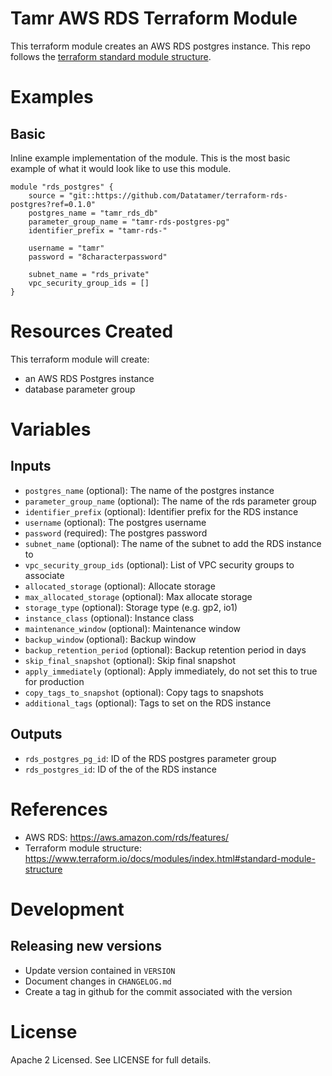 # Tamr AWS RDS Terraform Module
This terraform module creates an AWS RDS postgres instance.
This repo follows the [terraform standard module structure](https://www.terraform.io/docs/modules/index.html#standard-module-structure).

# Examples
## Basic
Inline example implementation of the module.  This is the most basic example of what it would look like to use this module.
```
module "rds_postgres" {
    source = "git::https://github.com/Datatamer/terraform-rds-postgres?ref=0.1.0"
    postgres_name = "tamr_rds_db"
    parameter_group_name = "tamr-rds-postgres-pg"
    identifier_prefix = "tamr-rds-"

    username = "tamr"
    password = "8characterpassword"

    subnet_name = "rds_private"
    vpc_security_group_ids = []
}
```

# Resources Created
This terraform module will create:
* an AWS RDS Postgres instance
* database parameter group

# Variables
## Inputs
* `postgres_name` (optional): The name of the postgres instance
* `parameter_group_name` (optional): The name of the rds parameter group
* `identifier_prefix` (optional): Identifier prefix for the RDS instance
* `username` (optional): The postgres username
* `password` (required): The postgres password
* `subnet_name` (optional): The name of the subnet to add the RDS instance to
* `vpc_security_group_ids` (optional): List of VPC security groups to associate
* `allocated_storage` (optional): Allocate storage
* `max_allocated_storage` (optional): Max allocate storage
* `storage_type` (optional): Storage type (e.g. gp2, io1)
* `instance_class` (optional): Instance class
* `maintenance_window` (optional): Maintenance window
* `backup_window` (optional): Backup window
* `backup_retention_period` (optional): Backup retention period in days
* `skip_final_snapshot` (optional): Skip final snapshot
* `apply_immediately` (optional): Apply immediately, do not set this to true for production
* `copy_tags_to_snapshot` (optional): Copy tags to snapshots
* `additional_tags` (optional): Tags to set on the RDS instance

## Outputs
* `rds_postgres_pg_id`: ID of the RDS postgres parameter group
* `rds_postgres_id`: ID of the of the RDS instance

# References
* AWS RDS: https://aws.amazon.com/rds/features/
* Terraform module structure: https://www.terraform.io/docs/modules/index.html#standard-module-structure

# Development
## Releasing new versions
* Update version contained in `VERSION`
* Document changes in `CHANGELOG.md`
* Create a tag in github for the commit associated with the version

# License
Apache 2 Licensed. See LICENSE for full details.
